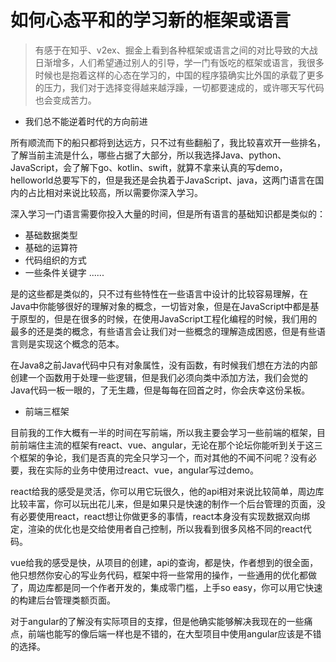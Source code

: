# 如何心态平和的学习新的框架或语言

> 有感于在知乎、v2ex、掘金上看到各种框架或语言之间的对比导致的大战日渐增多，人们希望通过别人的引导，学一门有饭吃的框架或语言，我很多时候也是抱着这样的心态在学习的，中国的程序猿确实比外国的承载了更多的压力，我们对于选择变得越来越浮躁，一切都要速成的，或许哪天写代码也会变成苦力。

- 我们总不能逆着时代的方向前进

所有顺流而下的船只都将到达远方，只不过有些翻船了，我比较喜欢开一些排名，了解当前主流是什么，哪些占据了大部分，所以我选择Java、python、JavaScript，会了解下go、kotlin、swift，就算不拿来认真的写demo，helloworld总要写下的，但是我还是会执着于JavaScript、java，这两门语言在国内的占比相对来说比较高，所以需要你深入学习。

深入学习一门语言需要你投入大量的时间，但是所有语言的基础知识都是类似的：

- 基础数据类型
- 基础的运算符
- 代码组织的方式
- 一些条件关键字
......

是的这些都是类似的，只不过有些特性在一些语言中设计的比较容易理解，在Java中你能够很好的理解对象的概念，一切皆对象，但是在JavaScript中都是基于原型的，但是在很多的时候，在使用JavaScript工程化编程的时候，我们用的最多的还是类的概念，有些语言会让我们对一些概念的理解造成困惑，但是有些语言则是实现这个概念的范本。

在Java8之前Java代码中只有对象属性，没有函数，有时候我们想在方法的内部创建一个函数用于处理一些逻辑，但是我们必须向类中添加方法，我们会觉的Java代码一板一眼的，了无生趣，但是每每在回首之时，你会庆幸这份呆板。

- 前端三框架

目前我的工作大概有一半的时间在写前端，所以我主要会学习一些前端的框架，目前前端住主流的框架有react、vue、angular，无论在那个论坛你能听到关于这三个框架的争论，我们是否真的完全只学习一个，而对其他的不闻不问呢？没有必要，我在实际的业务中使用过react、vue，angular写过demo。

react给我的感受是灵活，你可以用它玩很久，他的api相对来说比较简单，周边库比较丰富，你可以玩出花儿来，但是如果只是快速的制作一个后台管理的页面，没有必要使用react，react想让你做更多的事情，react本身没有实现数据双向绑定，渲染的优化也是交给使用者自己控制，所以我看到很多风格不同的react代码。

vue给我的感受是快，从项目的创建，api的查询，都是快，作者想到的很全面，他只想然你安心的写业务代码，框架中将一些常用的操作，一些通用的优化都做了，周边库都是同一个作者开发的，集成零门槛，上手so easy，你可以用它快速的构建后台管理类额页面。

对于angular的了解没有实际项目的支撑，但是他确实能够解决我现在的一些痛点，前端也能写的像后端一样也是不错的，在大型项目中使用angular应该是不错的选择。

